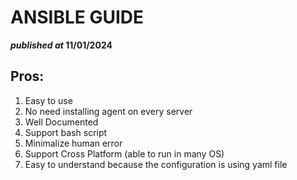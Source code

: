 # **ANSIBLE GUIDE**

**_published at_ 11/01/2024**

## **Pros:**

1. Easy to use
2. No need installing agent on every server
3. Well Documented
4. Support bash script
5. Minimalize human error
6. Support Cross Platform (able to run in many OS)
7. Easy to understand because the configuration is using yaml file
